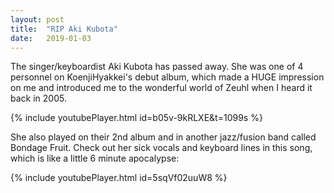 ```yaml
---
layout: post
title:  "RIP Aki Kubota"
date:   2019-01-03
---
```


The singer/keyboardist Aki Kubota has passed away. She was one of 4 personnel on KoenjiHyakkei's debut album, which made a HUGE impression on me and introduced me to the wonderful world of Zeuhl when I heard it back in 2005.

{% include youtubePlayer.html id=b05v-9kRLXE&t=1099s %}

She also played on their 2nd album and in another jazz/fusion band called Bondage Fruit. Check out her sick vocals and keyboard lines in this song, which is like a little 6 minute apocalypse:

{% include youtubePlayer.html id=5sqVf02uuW8 %}

